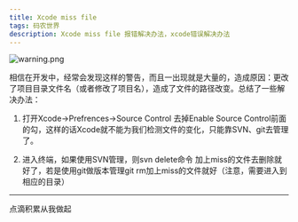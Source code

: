 ```yaml
---
title: Xcode miss file
tags: 码农世界
description: Xcode miss file 报错解决办法，xcode错误解决办法
---
```


![warning.png](http://upload-images.jianshu.io/upload_images/1406127-f2abec293d41e37a.png?imageMogr2/auto-orient/strip%7CimageView2/2/w/1240)



相信在开发中，经常会发现这样的警告，而且一出现就是大量的，造成原因：更改了项目目录文件名（或者修改了项目名），造成了文件的路径改变。总结了一些解决办法：

1. 打开Xcode->Prefrences->Source Control  去掉Enable Source Control前面的勾，这样的话Xcode就不能为我们检测文件的变化，只能靠SVN、git去管理了。

2. 进入终端，如果使用SVN管理，则svn delete命令 加上miss的文件去删除就好了，若是使用git做版本管理git rm加上miss的文件就好（注意，需要进入到相应的目录）


***
点滴积累从我做起

